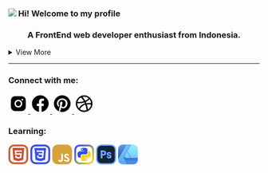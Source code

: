 ### <img src="https://media.giphy.com/"> Hi! Welcome to my profile
<h3 align="center">A FrontEnd web developer enthusiast from Indonesia.</h3>
<details>
<summary>View More</summary>
<p>I'm 16 years old, and i was taught with Front-End, AI, and Drawing art.</p>
</details>
<hr>

<h3 align="left">Connect with me:</h3>
<p align="left">
<a href="https://instagram.com/@bgshirro">
<img src="instagram.svg" width="40" height="40">
</a>
<a href="https://facebook.com/bagas.anggoro.942">
<img src="facebook.svg" width="40" height="40">
</a>
<a href="https://id.pinterest.com/@bgshirro">
<img src="pinterest.svg" width="40" height="40">
</a>
<a href="https://dribbble.com/Shirr0">
<img src="dribbble.svg" width="40" height="40">
</a>
</p>

<h3 align="left">Learning:</h3>
<p align="left" style="padding-">
<img src="html.png" width="40" height="40">
<img src="css.png" width="40" height="40">
<img src="js.png" width="40" height="40">
<img src="py.png" width="40" height="40">
<img src="Photoshop.png" width="40" height="40">
<img src="Affinity.png" width="40" height="40">
</p>
